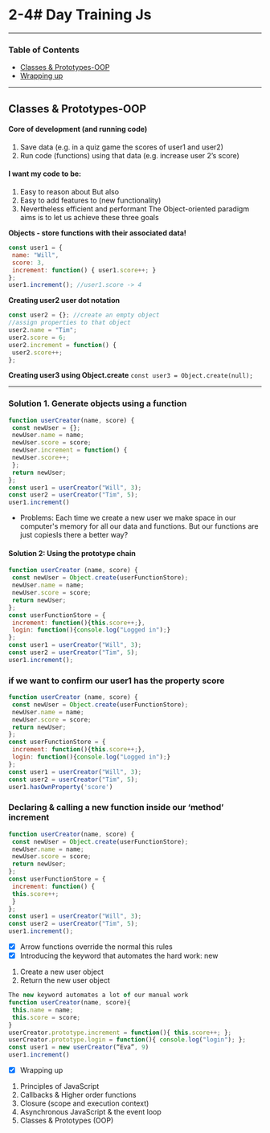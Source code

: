 # 2-4# Day Training Js

---
### Table of Contents

- [Classes & Prototypes-OOP](#)
- [Wrapping up](#)

---

## Classes & Prototypes-OOP

#### Core of development (and running code)
1. Save data (e.g. in a quiz game the scores of user1 and user2)
2. Run code (functions) using that data (e.g. increase user 2’s score)

 #### I want my code to be:
 
 1. Easy to reason about But also
2. Easy to add features to (new functionality)
3. Nevertheless efficient and performant
The Object-oriented paradigm aims is to let us achieve these three goals

**Objects - store functions with their associated data!**
```javascript
const user1 = {
 name: "Will",
 score: 3,
 increment: function() { user1.score++; }
};
user1.increment(); //user1.score -> 4

```
**Creating user2 user dot notation**
```javascript
const user2 = {}; //create an empty object
//assign properties to that object
user2.name = "Tim";
user2.score = 6;
user2.increment = function() {
 user2.score++;
};

```
**Creating user3 using Object.create**
`const user3 = Object.create(null);`

---

### Solution 1. Generate objects using a function

```javascript
function userCreator(name, score) {
 const newUser = {};
 newUser.name = name;
 newUser.score = score;
 newUser.increment = function() {
 newUser.score++;
 };
 return newUser;
};
const user1 = userCreator("Will", 3);
const user2 = userCreator("Tim", 5);
user1.increment()
```
* Problems: Each time we create a new user we make space in our computer's memory for all our data and functions. But our functions are just copiesIs there a better way?
#### Solution 2: Using the prototype chain
```javascript
function userCreator (name, score) {
 const newUser = Object.create(userFunctionStore);
 newUser.name = name;
 newUser.score = score;
 return newUser;
};
const userFunctionStore = {
 increment: function(){this.score++;},
 login: function(){console.log("Logged in");}
};
const user1 = userCreator("Will", 3);
const user2 = userCreator("Tim", 5);
user1.increment();
  ```

### if we want to confirm our user1 has the property score

```javascript
function userCreator (name, score) {
 const newUser = Object.create(userFunctionStore);
 newUser.name = name;
 newUser.score = score;
 return newUser;
};
const userFunctionStore = {
 increment: function(){this.score++;},
 login: function(){console.log("Logged in");}
};
const user1 = userCreator("Will", 3);
const user2 = userCreator("Tim", 5);
user1.hasOwnProperty('score')
```
### Declaring & calling a new function inside our ‘method’ increment
```javascript
function userCreator(name, score) {
 const newUser = Object.create(userFunctionStore);
 newUser.name = name;
 newUser.score = score;
 return newUser;
};
const userFunctionStore = {
 increment: function() {
 this.score++;
 }
};
const user1 = userCreator("Will", 3);
const user2 = userCreator("Tim", 5);
user1.increment(); 
```
- [x] Arrow functions override the normal this rules
- [x] Introducing the keyword that automates the hard work: new
1. Create a new user object
2. Return the new user object

```javascript
The new keyword automates a lot of our manual work
function userCreator(name, score){
 this.name = name;
 this.score = score;
}
userCreator.prototype.increment = function(){ this.score++; };
userCreator.prototype.login = function(){ console.log("login"); };
const user1 = new userCreator(“Eva”, 9)
user1.increment()

```
- [x] Wrapping up
1. Principles of JavaScript
2. Callbacks & Higher order functions
3. Closure (scope and execution context)
4. Asynchronous JavaScript & the event loop
5. Classes & Prototypes (OOP)
